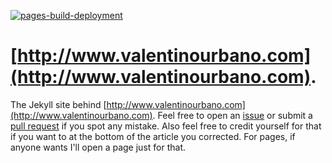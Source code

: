 [![pages-build-deployment](https://github.com/valeIT/valeIT.github.io/actions/workflows/pages/pages-build-deployment/badge.svg)](https://github.com/valeIT/valeIT.github.io/actions/workflows/pages/pages-build-deployment)

# [http://www.valentinourbano.com](http://www.valentinourbano.com).

The Jekyll site behind [http://www.valentinourbano.com](http://www.valentinourbano.com). Feel free to open an [issue](https://github.com/valeIT/valeIT.github.io/issues) or submit a [pull request](https://github.com/valeIT/valeIT.github.io/pulls) if you spot any mistake. Also feel free to credit yourself for that if you want to at the bottom of the article you corrected. For pages, if anyone wants I'll open a page just for that.
